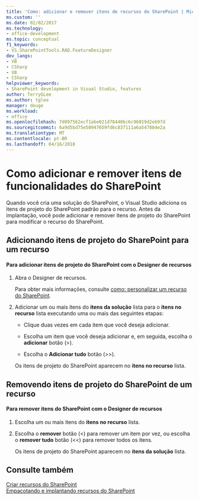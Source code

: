```yaml
---
title: 'Como: adicionar e remover itens de recursos do SharePoint | Microsoft Docs'
ms.custom: ''
ms.date: 02/02/2017
ms.technology:
- office-development
ms.topic: conceptual
f1_keywords:
- VS.SharePointTools.RAD.FeatureDesigner
dev_langs:
- VB
- CSharp
- VB
- CSharp
helpviewer_keywords:
- SharePoint development in Visual Studio, features
author: TerryGLee
ms.author: tglee
manager: douge
ms.workload:
- office
ms.openlocfilehash: 7d097562ecf1abe021d78440bc6c96019d2eb97d
ms.sourcegitcommit: 6a9d5bd75e50947659fd6c837111a6a547884e2a
ms.translationtype: MT
ms.contentlocale: pt-BR
ms.lasthandoff: 04/16/2018
---
```

# <a name="how-to-add-and-remove-items-to-sharepoint-features"></a>Como adicionar e remover itens de funcionalidades do SharePoint
  Quando você cria uma solução do SharePoint, o Visual Studio adiciona os itens de projeto do SharePoint padrão para o recurso. Antes da implantação, você pode adicionar e remover itens de projeto do SharePoint para modificar o recurso do SharePoint.  
  
## <a name="adding-sharepoint-project-items-to-a-feature"></a>Adicionando itens de projeto do SharePoint para um recurso  
  
#### <a name="to-add-sharepoint-project-items-with-the-feature-designer"></a>Para adicionar itens de projeto do SharePoint com o Designer de recursos  
  
1.  Abra o Designer de recursos.  
  
     Para obter mais informações, consulte [como: personalizar um recurso do SharePoint](../sharepoint/how-to-customize-a-sharepoint-feature.md).  
  
2.  Adicionar um ou mais itens do **itens da solução** lista para o **itens no recurso** lista executando uma ou mais das seguintes etapas:  
  
    -   Clique duas vezes em cada item que você deseja adicionar.  
  
    -   Escolha um item que você deseja adicionar e, em seguida, escolha o **adicionar** botão (>).  
  
    -   Escolha o **Adicionar tudo** botão (>>).  
  
     Os itens de projeto do SharePoint aparecem no **itens no recurso** lista.  
  
## <a name="removing-sharepoint-project-items-from-a-feature"></a>Removendo itens de projeto do SharePoint de um recurso  
  
#### <a name="to-remove-sharepoint-items-with-the-feature-designer"></a>Para remover itens do SharePoint com o Designer de recursos  
  
1.  Escolha um ou mais itens do **itens no recurso** lista.  
  
2.  Escolha o **remover** botão (<) para remover um item por vez, ou escolha o **remover tudo** botão (<<) para remover todos os itens.  
  
     Os itens de projeto do SharePoint aparecem no **itens da solução** lista.  
  
## <a name="see-also"></a>Consulte também  
 [Criar recursos do SharePoint](../sharepoint/creating-sharepoint-features.md)   
 [Empacotando e implantando recursos do SharePoint](../sharepoint/packaging-and-deploying-sharepoint-solutions.md)  
  
  